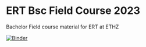 # ERT Bsc Field Course 2023
Bachelor Field course material for ERT at ETHZ

[![Binder](https://mybinder.org/badge_logo.svg)](https://mybinder.org/v2/gh/SeanNoe/ERT_bsc_fieldcourse/HEAD?labpath=ERT_inversion.ipynb)
